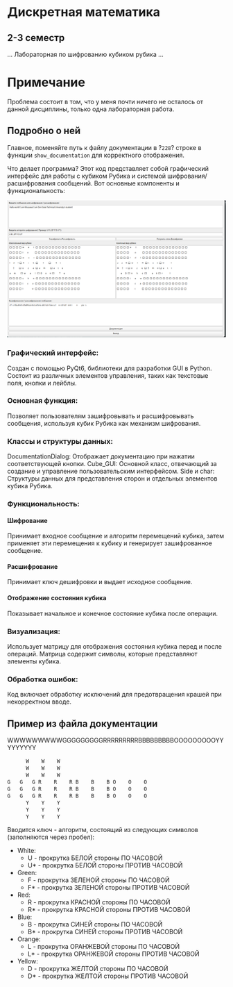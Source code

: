 
# Дискретная математика
## 2-3 семестр

... Лабораторная по шифрованию кубиком рубика ...

# Примечание
Проблема состоит в том, что у меня почти ничего не осталось от данной дисциплины, только одна лабораторная работа.

## Подробно о ней
Главное, поменяйте путь к файлу документации в ?`228`? строке в функции `show_documentation` для корректного отображения.

Что делает программа? 
Этот код представляет собой графический интерфейс для работы с кубиком Рубика и системой шифрования/расшифрования сообщений. Вот основные компоненты и функциональность:

![image](https://github.com/Kikuzawa/DSTU_VKB/blob/main/Discrete_Mathematic/screenshot/screenshot_14122024_093735.png)


### Графический интерфейс:
Создан с помощью PyQt6, библиотеки для разработки GUI в Python.
Состоит из различных элементов управления, таких как текстовые поля, кнопки и лейблы.
### Основная функция:
Позволяет пользователям зашифровывать и расшифровывать сообщения, используя кубик Рубика как механизм шифрования.
### Классы и структуры данных:
DocumentationDialog: Отображает документацию при нажатии соответствующей кнопки.
Cube_GUI: Основной класс, отвечающий за создание и управление пользовательским интерфейсом.
Side и char: Структуры данных для представления сторон и отдельных элементов кубика Рубика.
### Функциональность:
#### Шифрование
Принимает входное сообщение и алгоритм перемещений кубика, затем применяет эти перемещения к кубику и генерирует зашифрованное сообщение.
#### Расшифрование
Принимает ключ дешифровки и выдает исходное сообщение.
#### Отображение состояния кубика
Показывает начальное и конечное состояние кубика после операции.
### Визуализация:
Использует матрицу для отображения состояния кубика перед и после операций.
Матрица содержит символы, которые представляют элементы кубика.
### Обработка ошибок:
Код включает обработку исключений для предотвращения крашей при некорректном вводе.

## Пример из файла документации
WWWWWWWWWGGGGGGGGGRRRRRRRRRBBBBBBBBBOOOOOOOOOYYYYYYYYY


```
	  W    W    W
	  W    W    W
	  W    W    W
G   G   G R    R    R B    B    B O    O    O
G   G   G R    R    R B    B    B O    O    O
G   G   G R    R    R B    B    B O    O    O
	  Y    Y    Y
	  Y    Y    Y
	  Y    Y    Y
```


Вводится ключ -  алгоритм, состоящий из следующих символов (заполняются через пробел):
- White:
	- U - прокрутка БЕЛОЙ стороны ПО ЧАСОВОЙ
	- U* - прокрутка БЕЛОЙ стороны ПРОТИВ ЧАСОВОЙ
- Green:
	- F - прокрутка ЗЕЛЕНОЙ стороны ПО ЧАСОВОЙ
	- F* - прокрутка ЗЕЛЕНОЙ стороны ПРОТИВ ЧАСОВОЙ
- Red:
	- R - прокрутка КРАСНОЙ стороны ПО ЧАСОВОЙ
	- R* - прокрутка КРАСНОЙ стороны ПРОТИВ ЧАСОВОЙ
- Blue:
	- B - прокрутка СИНЕЙ стороны ПО ЧАСОВОЙ
	- B* - прокрутка СИНЕЙ стороны ПРОТИВ ЧАСОВОЙ
- Orange:
	- L - прокрутка ОРАНЖЕВОЙ стороны ПО ЧАСОВОЙ
	- L* - прокрутка ОРАНЖЕВОЙ стороны ПРОТИВ ЧАСОВОЙ
- Yellow:
	- D - прокрутка ЖЕЛТОЙ стороны ПО ЧАСОВОЙ
	- D* - прокрутка ЖЕЛТОЙ стороны ПРОТИВ ЧАСОВОЙ


